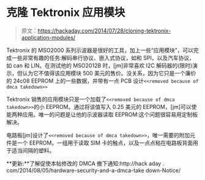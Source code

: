 # 克隆 Tektronix 应用模块

> 原文：<https://hackaday.com/2014/07/28/cloning-tektronix-application-modules/>

Tektronix 的 MSO2000 系列示波器是很好的工具，加上一些“应用模块”，可以完成一些非常有趣的任务:解码串行协议、嵌入式协议，如和 SPI，以及汽车协议，如 can 和 LIN。在测试他的 MSO2012B 时，[jm]非常喜欢 I2C 解码器的(限时)演示，但认为它不值得该应用模块 500 美元的售价。没关系，因为它只是一个廉价的 24c08 EEPROM 上的一些数据，并带有一点 PCB 设计`<<removed because of dmca takedown>>`

Tektronix 销售的应用模块只是一个加载了`<<removed because of dmca takedown>>`的小 EEPROM。通过将该值写入 0.25 美元的 EEPROM，[jm]可以使能两种应用。唯一的问题是让他的示波器读取 EEPROM:这个问题很容易用定制板解决。

电路板[jm]设计了`<<removed because of dmca takedown>>`，唯一需要的附加元件是一个 EEPROM，一组用于读取 SIM 卡的触点，以及一点点粘在电路板背面用于适当间隔的塑料。

**更新:**了解促使本帖修改的 DMCA 撤下通知:http://hack aday . com/2014/08/05/hardware-security-and-a-dmca-take down-Notice/